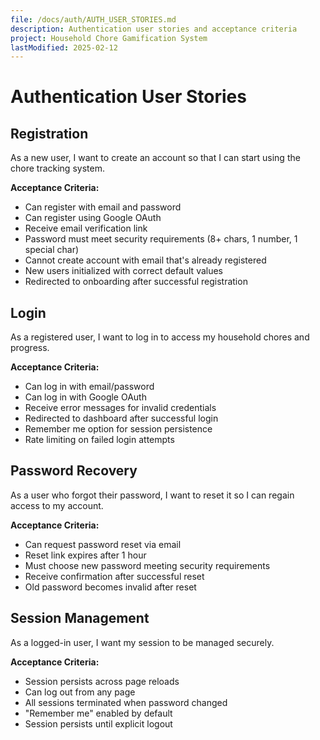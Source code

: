 ```yaml
---
file: /docs/auth/AUTH_USER_STORIES.md
description: Authentication user stories and acceptance criteria
project: Household Chore Gamification System
lastModified: 2025-02-12
---
```


# Authentication User Stories

## Registration

As a new user, I want to create an account so that I can start using the chore
tracking system.

**Acceptance Criteria:**

- Can register with email and password
- Can register using Google OAuth
- Receive email verification link
- Password must meet security requirements (8+ chars, 1 number, 1 special char)
- Cannot create account with email that's already registered
- New users initialized with correct default values
- Redirected to onboarding after successful registration

## Login

As a registered user, I want to log in to access my household chores and
progress.

**Acceptance Criteria:**

- Can log in with email/password
- Can log in with Google OAuth
- Receive error messages for invalid credentials
- Redirected to dashboard after successful login
- Remember me option for session persistence
- Rate limiting on failed login attempts

## Password Recovery

As a user who forgot their password, I want to reset it so I can regain access
to my account.

**Acceptance Criteria:**

- Can request password reset via email
- Reset link expires after 1 hour
- Must choose new password meeting security requirements
- Receive confirmation after successful reset
- Old password becomes invalid after reset

## Session Management

As a logged-in user, I want my session to be managed securely.

**Acceptance Criteria:**

- Session persists across page reloads
- Can log out from any page
- All sessions terminated when password changed
- "Remember me" enabled by default
- Session persists until explicit logout
